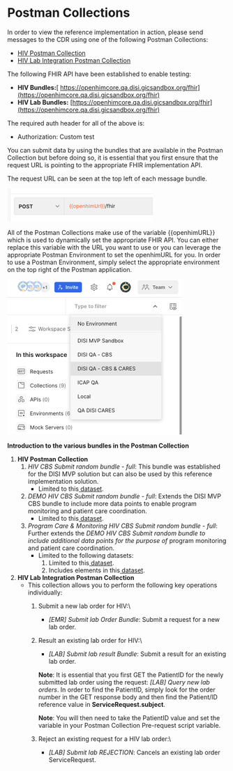 # Postman Collections

In order to view the reference implementation in action, please send messages to the CDR using one of the following Postman Collections:

* [HIV Postman Collection](https://www.postman.com/jembi-platform/workspace/jembi-public/collection/2252804-590b0d9f-a247-4a69-ab42-e2b002be7c95?action=share\&creator=2252804)
* [HIV Lab Integration Postman Collection](https://www.postman.com/jembi-platform/workspace/jembi-public/collection/2252804-6b5caeb2-cab2-43f9-9fa3-9be128ac69a0?action=share\&creator=2252804)

The following FHIR API have been established to enable testing:

* **HIV Bundles:**[ https://openhimcore.qa.disi.gicsandbox.org/fhir](https://openhimcore.qa.disi.gicsandbox.org/fhir)
* **HIV Lab Bundles:** [https://openhimcore.qa.disi.gicsandbox.org/fhir](https://openhimcore.qa.disi.gicsandbox.org/fhir)

The required auth header for all of the above is:

* Authorization: Custom test

You can submit data by using the bundles that are available in the Postman Collection but before doing so, it is essential that you first ensure that the request URL is pointing to the appropriate FHIR implementation API.

The request URL can be seen at the top left of each message bundle.

![](.gitbook/assets/0)

All of the Postman Collections make use of the variable \{{openhimURL\}} which is used to dynamically set the appropriate FHIR API. You can either replace this variable with the URL you want to use or you can leverage the appropriate Postman Environment to set the openhimURL for you. In order to use a Postman Environment, simply select the appropriate environment on the top right of the Postman application.

![](.gitbook/assets/1)

**Introduction to the various bundles in the Postman Collection**

1. **HIV Postman Collection**
   1. _HIV CBS Submit random bundle - full_: This bundle was established for the DISI MVP solution but can also be used by this reference implementation solution.
      * Limited to this[ dataset](https://docs.google.com/spreadsheets/d/1K22pfrMVlFvgm3AsTMX5HggqbFnVOeLF/edit#gid=2067500832).
   2. _DEMO HIV CBS Submit random bundle - full_: Extends the DISI MVP CBS bundle to include more data points to enable program monitoring and patient care coordination.
      * Limited to this[ dataset](https://docs.google.com/spreadsheets/d/1vp54C2m-2xSGHKWstd4tSFsTuglz5k6jaCe30MTS\_18/edit#gid=1418121732).
   3. _Program Care & Monitoring HIV CBS Submit random bundle - full_: Further extends the _DEMO HIV CBS Submit random bundle to include additional data points for the purpose of_ program monitoring and patient care coordination.
      * Limited to the following datasets:
        1. Limited to this[ dataset](https://docs.google.com/spreadsheets/d/1vp54C2m-2xSGHKWstd4tSFsTuglz5k6jaCe30MTS\_18/edit#gid=1418121732).
        2. Includes elements in this[ dataset](https://docs.google.com/spreadsheets/d/1HyTmHJtlfkJkZf2FOZlK2GA3tOFxeFkmEAVlh5XuHYA/edit#gid=0).
2. **HIV Lab Integration Postman Collection**
   * This collection allows you to perform the following key operations individually:
     1. Submit a new lab order for HIV:\

        * _\[EMR] Submit lab Order Bundle_: Submit a request for a new lab order.
     2.  Result an existing lab order for HIV:\


         * _\[LAB] Submit lab result Bundle_: Submit a result for an existing lab order.

         **Note**: It is essential that you first GET the PatientID for the newly submitted lab order using the request: _\[LAB] Query new lab orders_. In order to find the PatientID, simply look for the order number in the GET response body and then find the Patient/ID reference value in **ServiceRequest.subject**.

         **Note**: You will then need to take the PatientID value and set the variable in your Postman Collection Pre-request script variable.
     3. Reject an existing request for a HIV lab order:\

        * _\[LAB] Submit lab REJECTION_: Cancels an existing lab order ServiceRequest.
